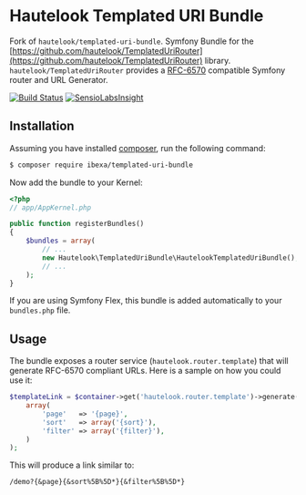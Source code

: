 Hautelook Templated URI Bundle
==============================

Fork of `hautelook/templated-uri-bundle`. Symfony Bundle for the [https://github.com/hautelook/TemplatedUriRouter](https://github.com/hautelook/TemplatedUriRouter)
library. 
`hautelook/TemplatedUriRouter` provides a [RFC-6570](https://tools.ietf.org/html/rfc6570) compatible 
Symfony router and URL Generator.

[![Build Status](https://secure.travis-ci.org/hautelook/TemplatedUriBundle.png?branch=master)](https://travis-ci.org/hautelook/TemplatedUriBundle)
[![SensioLabsInsight](https://insight.sensiolabs.com/projects/cf31d6be-a1b8-41b5-a718-9f35660c321b/mini.png)](https://insight.sensiolabs.com/projects/cf31d6be-a1b8-41b5-a718-9f35660c321b)

## Installation

Assuming you have installed [composer](https://getcomposer.org/), run the following command:

```bash
$ composer require ibexa/templated-uri-bundle
```

Now add the bundle to your Kernel:

```php
<?php
// app/AppKernel.php

public function registerBundles()
{
    $bundles = array(
        // ...
        new Hautelook\TemplatedUriBundle\HautelookTemplatedUriBundle(),
        // ...
    );
}
```

If you are using Symfony Flex, this bundle is added automatically to your `bundles.php` file.

## Usage

The bundle exposes a router service (`hautelook.router.template`) that will generate RFC-6570 compliant URLs.
Here is a sample on how you could use it:

```php
$templateLink = $container->get('hautelook.router.template')->generate('hautelook_demo_route',
    array(
        'page'   => '{page}',
        'sort'   => array('{sort}'),
        'filter' => array('{filter}'),
    )
);
```

This will produce a link similar to:

```
/demo?{&page}{&sort%5B%5D*}{&filter%5B%5D*}
```
